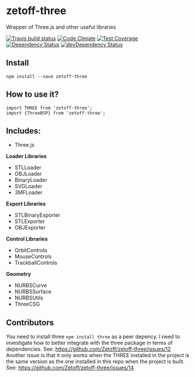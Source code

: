 # zetoff-three

Wrapper of Three.js and other useful libraries

[![Travis build status](http://img.shields.io/travis/zetoff/zetoff-three.svg?style=flat)](https://travis-ci.org/zetoff/zetoff-three)
[![Code Climate](https://codeclimate.com/github/zetoff/zetoff-three/badges/gpa.svg)](https://codeclimate.com/github/zetoff/zetoff-three)
[![Test Coverage](https://codeclimate.com/github/zetoff/zetoff-three/badges/coverage.svg)](https://codeclimate.com/github/zetoff/zetoff-three)
[![Dependency Status](https://david-dm.org/zetoff/zetoff-three.svg)](https://david-dm.org/zetoff/zetoff-three)
[![devDependency Status](https://david-dm.org/zetoff/zetoff-three/dev-status.svg)](https://david-dm.org/zetoff/zetoff-three#info=devDependencies)

## Install

`npm install --save zetoff-three`

## How to use it?
```
import THREE from 'zetoff-three';
import {ThreeBSP} from 'zetoff-three';
```


## Includes:

- Three.js

**Loader Libraries**
 - STLLoader
 - OBJLoader
 - BinaryLoader
 - SVGLoader
 - 3MFLoader

**Export Libraries**
 - STLBinaryExporter
 - STLExporter
 - OBJExporter

**Control Libraries**
 - OrbitControls
 - MouseControls
 - TrackballControls

**Geometry**
 - NURBSCurve
 - NURBSSurface
 - NURBSUtils
 - ThreeCSG



## Contributors

You need to install three `npm install three` as a peer depency.
I need to investigate how to better integrate with the three package in terms of
dependencies. See: https://github.com/Zetoff/zetoff-three/issues/12
Another issue is that it only works when the THREE installed in the project is the same version as the one installed in this repo when the project is built. See: https://github.com/Zetoff/zetoff-three/issues/14
